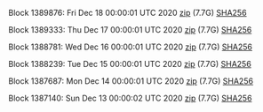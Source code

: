 Block 1389876: Fri Dec 18 00:00:01 UTC 2020 [zip](https://dash-bootstrap.ams3.digitaloceanspaces.com/mainnet/2020-12-18/bootstrap.dat.zip) (7.7G) [SHA256](https://dash-bootstrap.ams3.digitaloceanspaces.com/mainnet/2020-12-18/sha256.txt)

Block 1389333: Thu Dec 17 00:00:01 UTC 2020 [zip](https://dash-bootstrap.ams3.digitaloceanspaces.com/mainnet/2020-12-17/bootstrap.dat.zip) (7.7G) [SHA256](https://dash-bootstrap.ams3.digitaloceanspaces.com/mainnet/2020-12-17/sha256.txt)

Block 1388781: Wed Dec 16 00:00:01 UTC 2020 [zip](https://dash-bootstrap.ams3.digitaloceanspaces.com/mainnet/2020-12-16/bootstrap.dat.zip) (7.7G) [SHA256](https://dash-bootstrap.ams3.digitaloceanspaces.com/mainnet/2020-12-16/sha256.txt)

Block 1388239: Tue Dec 15 00:00:01 UTC 2020 [zip](https://dash-bootstrap.ams3.digitaloceanspaces.com/mainnet/2020-12-15/bootstrap.dat.zip) (7.7G) [SHA256](https://dash-bootstrap.ams3.digitaloceanspaces.com/mainnet/2020-12-15/sha256.txt)

Block 1387687: Mon Dec 14 00:00:01 UTC 2020 [zip](https://dash-bootstrap.ams3.digitaloceanspaces.com/mainnet/2020-12-14/bootstrap.dat.zip) (7.7G) [SHA256](https://dash-bootstrap.ams3.digitaloceanspaces.com/mainnet/2020-12-14/sha256.txt)

Block 1387140: Sun Dec 13 00:00:02 UTC 2020 [zip](https://dash-bootstrap.ams3.digitaloceanspaces.com/mainnet/2020-12-13/bootstrap.dat.zip) (7.7G) [SHA256](https://dash-bootstrap.ams3.digitaloceanspaces.com/mainnet/2020-12-13/sha256.txt)

